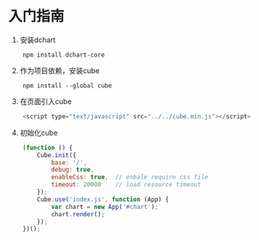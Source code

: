 # 入门指南

1. 安装dchart
```
    npm install dchart-core
```

2. 作为项目依赖，安装cube
```
    npm install --global cube
```

3. 在页面引入cube
```javascript
    <script type="text/javascript" src="../../cube.min.js"></script>
```

4. 初始化cube
```javascript
    (function () {
        Cube.init({
            base: '/',
            debug: true,
            enableCss: true,  // enbale require css file
            timeout: 20000    // load resource timeout
        });
        Cube.use('index.js', function (App) {
            var chart = new App('#chart');
            chart.render();
        });
    })();
```